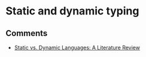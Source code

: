 # Static and dynamic typing

## Comments

+ [Static vs. Dynamic Languages: A Literature Review](http://danluu.com/empirical-pl/)
